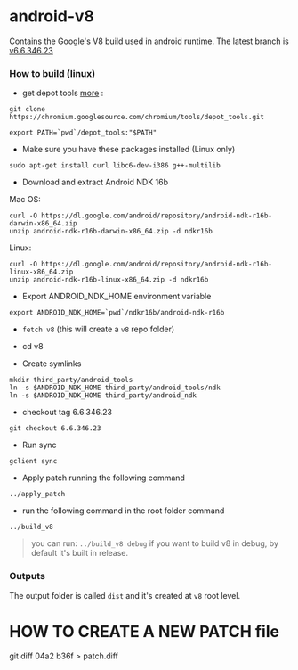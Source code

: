 # android-v8
Contains the Google's V8 build used in android runtime. The latest branch is [v6.6.346.23](https://github.com/NativeScript/android-v8/tree/darind/6.6.346.23)

### How to build (linux)

* get depot tools [more](https://www.chromium.org/developers/how-tos/install-depot-tools) :
```
git clone https://chromium.googlesource.com/chromium/tools/depot_tools.git

export PATH=`pwd`/depot_tools:"$PATH"
```

* Make sure you have these packages installed (Linux only)
```
sudo apt-get install curl libc6-dev-i386 g++-multilib
```

* Download and extract Android NDK 16b

Mac OS:
```
curl -O https://dl.google.com/android/repository/android-ndk-r16b-darwin-x86_64.zip
unzip android-ndk-r16b-darwin-x86_64.zip -d ndkr16b
```

Linux:
```
curl -O https://dl.google.com/android/repository/android-ndk-r16b-linux-x86_64.zip
unzip android-ndk-r16b-linux-x86_64.zip -d ndkr16b
```

* Export ANDROID_NDK_HOME environment variable
```
export ANDROID_NDK_HOME=`pwd`/ndkr16b/android-ndk-r16b
```

* `fetch v8` (this will create a `v8` repo folder)
* cd v8

* Create symlinks
```
mkdir third_party/android_tools
ln -s $ANDROID_NDK_HOME third_party/android_tools/ndk
ln -s $ANDROID_NDK_HOME third_party/android_ndk
```

* checkout tag 6.6.346.23
```
git checkout 6.6.346.23
```

* Run sync
```
gclient sync
```

* Apply patch running the following command
```
../apply_patch
```

* run the following command in the root folder command
```
../build_v8
```
> you can run: `../build_v8 debug` if you want to build v8 in debug, by default it's built in release.

### Outputs

The output folder is called `dist` and it's created at `v8` root level.

# HOW TO CREATE A NEW PATCH file

git diff 04a2 b36f > patch.diff
